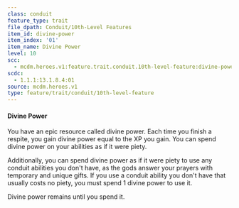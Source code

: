 ```yaml
---
class: conduit
feature_type: trait
file_dpath: Conduit/10th-Level Features
item_id: divine-power
item_index: '01'
item_name: Divine Power
level: 10
scc:
  - mcdm.heroes.v1:feature.trait.conduit.10th-level-feature:divine-power
scdc:
  - 1.1.1:13.1.8.4:01
source: mcdm.heroes.v1
type: feature/trait/conduit/10th-level-feature
---
```


#### Divine Power

You have an epic resource called divine power. Each time you finish a respite, you gain divine power equal to the XP you gain. You can spend divine power on your abilities as if it were piety.

Additionally, you can spend divine power as if it were piety to use any conduit abilities you don't have, as the gods answer your prayers with temporary and unique gifts. If you use a conduit ability you don't have that usually costs no piety, you must spend 1 divine power to use it.

Divine power remains until you spend it.
